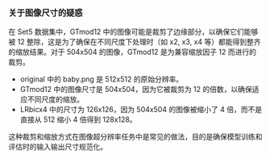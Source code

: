 ### 关于图像尺寸的疑惑

在 Set5 数据集中，GTmod12 中的图像可能是裁剪了边缘部分，以确保它们能够被 12 整除，这是为了确保在不同尺度下处理时（如 x2, x3, x4 等）都能得到整齐的缩放结果。对于 504x504 的图像，GTmod12 是为兼容缩放因子 12 而进行的裁剪。

- original 中的 baby.png 是 512x512 的原始分辨率。
- GTmod12 中的图像尺寸是 504x504，因为它被裁剪为 12 的倍数，以确保适应不同尺度的缩放。
- LRbicx4 中的尺寸为 126x126，因为 504x504 的图像被缩小了 4 倍，而不是直接从 512 缩小 4 倍得到 128x128。

这种裁剪和缩放方式在图像超分辨率任务中是常见的做法，目的是确保模型训练和评估时的输入输出尺寸规范化。